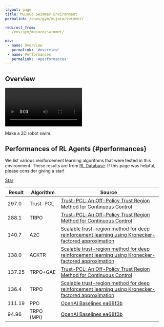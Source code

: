 ```yaml
---
layout: page
title: MuJoCo Swimmer Environment
permalink: /envs/gym/mujoco/swimmer/

redirect_from:
 - /env/gym/mujoco/swimmer/

nav:
 - name: Overview
   permalink: '#overview'
 - name: Performances
   permalink: '#performances'
---
```



## Overview

<video style="max-width: 50%" autoplay loop mute controls>
    <source src='{{ "assets/_pages/envs/gym/mujoco/Swimmer.mp4" | absolute_url }}' >
</video>

Make a 2D robot swim.


## Performances of RL Agents {#performances}

We list various reinforcement learning algorithms that were tested in this environment. These results are from [RL Database](https://github.com/seungjaeryanlee/rldb). If this page was helpful, please consider giving a star!

<!-- Place this tag where you want the button to render. -->
<a class="github-button" href="https://github.com/seungjaeryanlee/rldb" data-icon="octicon-star" data-size="large" data-show-count="true" aria-label="Star seungjaeryanlee/rldb on GitHub">Star</a>
<!-- Place this tag in your head or just before your close body tag. -->
<script async defer src="https://buttons.github.io/buttons.js"></script>

| Result | Algorithm | Source |
|--------|-----------|--------|
| 297.0 | Trust-PCL | [Trust-PCL: An Off-Policy Trust Region Method for Continuous Control](https://arxiv.org/abs/1707.01891) |
| 288.1 | TRPO | [Trust-PCL: An Off-Policy Trust Region Method for Continuous Control](https://arxiv.org/abs/1707.01891) |
| 140.7 | A2C | [Scalable trust-region method for deep reinforcement learning using Kronecker-factored approximation](https://arxiv.org/abs/1708.05144) |
| 138.0 | ACKTR | [Scalable trust-region method for deep reinforcement learning using Kronecker-factored approximation](https://arxiv.org/abs/1708.05144) |
| 137.25 | TRPO+GAE | [Trust-PCL: An Off-Policy Trust Region Method for Continuous Control](https://arxiv.org/abs/1707.01891) |
| 136.4 | TRPO | [Scalable trust-region method for deep reinforcement learning using Kronecker-factored approximation](https://arxiv.org/abs/1708.05144) |
| 111.19 | PPO | [OpenAI Baselines ea68f3b](https://github.com/openai/baselines) |
| 94.96 | TRPO (MPI) | [OpenAI Baselines ea68f3b](https://github.com/openai/baselines) |

